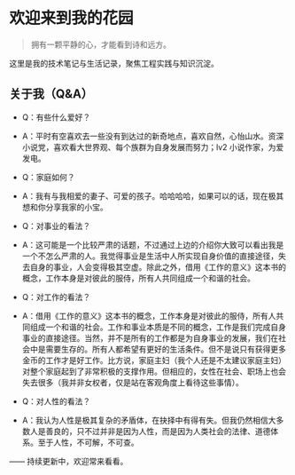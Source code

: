 # 欢迎来到我的花园

> 拥有一颗平静的心，才能看到诗和远方。

这里是我的技术笔记与生活记录，聚焦工程实践与知识沉淀。

## 关于我（Q&A）

- Q：有些什么爱好？
- A：平时有空喜欢去一些没有到达过的新奇地点，喜欢自然，心怡山水。资深小说党，喜欢看大世界观、每个族群为自身发展而努力；lv2 小说作家，为爱发电。

- Q：家庭如何？
- A：我有与我相爱的妻子、可爱的孩子。哈哈哈哈，如果可以的话，现在极其想和你分享我家的小宝。

- Q：对事业的看法？
- A：这可能是一个比较严肃的话题，不过通过上边的介绍你大致可以看出我是一个不怎么严肃的人。我觉得事业是生活中人所实现自身价值的直接途径，失去自身的事业，人会变得极其空虚。除此之外，借用《工作的意义》这本书的概念，工作本身是对彼此的服侍，所有人共同组成一个和谐的社会。

- Q：对工作的看法？
- A：借用《工作的意义》这本书的概念，工作本身是对彼此的服侍，所有人共同组成一个和谐的社会。工作和事业本质是不同的概念，工作是我们完成自身事业的直接途径。当然，并不是所有的工作都是为自身事业的发展，我们在社会中是需要生存的。所有人都希望有更好的生活条件。但不是说只有获得更多金币的工作才是好工作。比方说，家庭主妇（我个人还是不太建议家庭主妇）对整个家庭起到了非常积极的支撑作用。但相应的，女性在社会、职场上也会失去很多（我并非女权者，仅是站在客观角度上看待这些事情）。

- Q：对人性的看法？
- A：我认为人性是极其复杂的矛盾体，在抉择中有得有失。但我仍然相信大多数人是善良的，只不过并非是因为人性，而是因为人类社会的法律、道德体系。至于人性，不可解，不可查。

—— 持续更新中，欢迎常来看看。